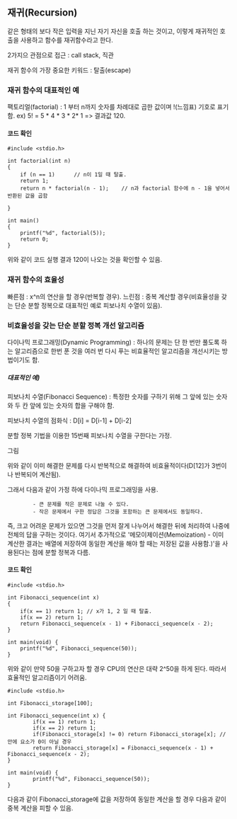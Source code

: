 ## 재귀(Recursion)
같은 형태의 보다 작은 입력을 지닌 자기 자신을 호출 하는 것이고, 이렇게 재귀적인 호출을 사용하고 함수를 재귀함수라고 한다.

2가지으 관점으로 접근 : call stack, 직관

재귀 함수의 가장 중요한 키워드 : 탈출(escape)

### 재귀 함수의 대표적인 예
팩토리얼(factorial) : 1 부터 n까지 숫자를 차례대로 곱한 값이며 !(느낌표) 기호로 표기함.
ex) 5! = 5 * 4 * 3 * 2* 1 => 결과값 120.

#### 코드 확인

    #include <stdio.h>

    int factorial(int n)
    {
        if (n == 1)      // n이 1일 때 탈출.
        return 1;        
        return n * factorial(n - 1);    // n과 factorial 함수에 n - 1을 넣어서 반환된 값을 곱함

    }

    int main()
    {
        printf("%d", factorial(5));
        return 0;
    }

위와 같이 코드 실행 결과 120이 나오는 것을 확인할 수 있음.

### 재귀 함수의 효율성
빠른점 :  x^n의 연산을 할 경우(반복할 경우).
느린점 : 중복 계산할 경우(비효율성을 갖는 단순 분할 정복으로 대표적인 예로 피보나치 수열이 있음).

### 비효율성을 갖는 단순 분할 정복 개선 알고리즘
다이나믹 프로그래밍(Dynamic Programming) : 하나의 문제는 단 한 번만 풀도록 하는 알고리즘으로 한번 푼 것을 여러 번 다시 푸는 비효율적인 알고리즘을 개선시키는 방법이기도 함.

##### 대표적인 예)

피보나치 수열(Fibonacci Sequence) : 특정한 숫자를 구하기 위해 그 앞에 있는 숫자와 두 칸 앞에 있는 숫자의 합을 구해야 함.

피보나치 수열의 점화식 : D[i] = D[i-1] + D[i-2]

분할 정복 기법을 이용한 15번째 피보나치 수열을 구한다는 가정.

그림

위와 같이 이미 해결한 문제를 다시 반복적으로 해결하여 비효율적이다(D[12]가 3번이나 반복되어 계산됨).

그래서 다음과 같이 가정 하에 다이나믹 프로그래밍을 사용.
            
            - 큰 문제를 작은 문제로 나눌 수 있다.
            - 작은 문제에서 구한 정답은 그것을 포함하는 큰 문제에서도 동일하다.
            
즉, 크고 어려운 문제가 있으면 그것을 먼저 잘게 나누어서 해결한 뒤에 처리하여 나중에 전체의 답을 구하는 것이다.
여기서 추가적으로 '메모이제이션(Memoization) - 이미 계산한 결과는 배열에 저장하여 동일한 계산을 해야 할 때는 저장된 값을 사용함.)'을 사용된다는 점에 분할 정복과 다름.

#### 코드 확인

    #include <stdio.h>

    int Fibonacci_sequence(int x) 
    {
        if(x == 1) return 1; // x가 1, 2 일 때 탈출.
        if(x == 2) return 1;
        return Fibonacci_sequence(x - 1) + Fibonacci_sequence(x - 2);
    }

    int main(void) {
        printf("%d", Fibonacci_sequence(50));   
    }

위와 같이 만약 50을 구하고자 할 경우 CPU의 연산은 대략 2^50을 하게 된다.
따라서 효율적인 알고리즘이기 어려움.

    #include <stdio.h>

    int Fibonacci_storage[100];

    int Fibonacci_sequence(int x) {
            if(x == 1) return 1;
            if(x == 2) return 1;
            if(Fibonacci_storage[x] != 0) return Fibonacci_storage[x]; // 안에 요소가 0이 아닐 경우
            return Fibonacci_storage[x] = Fibonacci_sequence(x - 1) + Fibonacci_sequence(x - 2);
    }

    int main(void) {
            printf("%d", Fibonacci_sequence(50));   
    }

다음과 같이 Fibonacci_storage에 값을 저장하여 동일한 계산을 할 경우 다음과 같이 중복 계산을 피할 수 있음.

